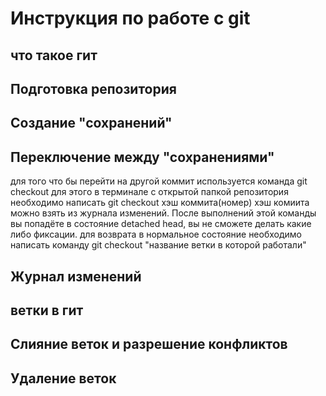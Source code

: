 # Инструкция по работе с git

## что такое гит

## Подготовка репозитория

## Создание "сохранений"

## Переключение между "сохранениями"
для того что бы перейти на другой коммит используется команда git checkout для этого в терминале с открытой папкой репозитория необходимо написать git checkout хэш коммита(номер) хэш комиита можно взять из журнала изменений. После выполнений этой команды вы попадёте в состояние detached head, вы не сможете делать какие либо фиксации. для возврата в нормальное состояние необходимо написать команду git checkout "название ветки в которой работали"
## Журнал изменений 

## ветки в гит

## Слияние веток и разрешение конфликтов

## Удаление веток